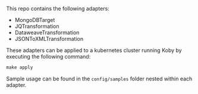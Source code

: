 This repo contains the following adapters:
* MongoDBTarget
* JQTransformation
* DataweaveTransformation
* JSONToXMLTransformation

These adapters can be applied to a kubernetes cluster running Koby by executing the following command:
```cmd
make apply
```

Sample usage can be found in the `config/samples` folder nested within each adapter.

